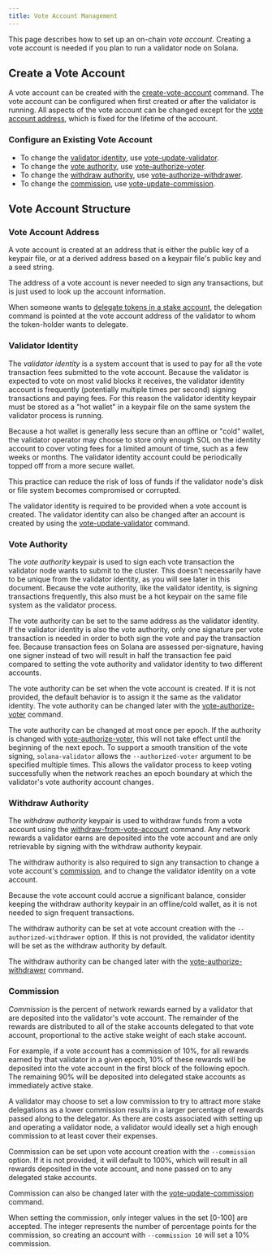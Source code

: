```yaml
---
title: Vote Account Management
---
```


This page describes how to set up an on-chain _vote account_.  Creating a vote
account is needed if you plan to run a validator node on Solana.

## Create a Vote Account
A vote account can be created with the
[create-vote-account](../cli/usage.md#solana-create-vote-account) command.
The vote account can be configured when first created or after the validator is
running.  All aspects of the vote account can be changed except for the
[vote account address](#vote-account-address), which is fixed for the lifetime
of the account.

### Configure an Existing Vote Account
 - To change the [validator identity](#validator-identity), use
[vote-update-validator](../cli/usage.md#solana-vote-update-validator).
 - To change the [vote authority](#vote-authority), use
[vote-authorize-voter](../cli/usage.md#solana-vote-authorize-voter).
 - To change the [withdraw authority](#withdraw-authority), use
[vote-authorize-withdrawer](../cli/usage.md#solana-vote-authorize-withdrawer).
 - To change the [commission](#commission), use
 [vote-update-commission](../cli/usage.md#solana-vote-update-commission).

## Vote Account Structure

### Vote Account Address
A vote account is created at an address that is either the public key of a
keypair file, or at a derived address based on a keypair file's public key and
a seed string.

The address of a vote account is never needed to sign any transactions,
but is just used to look up the account information.

When someone wants to [delegate tokens in a stake account](../staking.md),
the delegation command is pointed at the vote account address of the validator
to whom the token-holder wants to delegate.

### Validator Identity

The _validator identity_ is a system account that is used to pay for all the
vote transaction fees submitted to the vote account.
Because the validator is expected to vote on most valid blocks it receives,
the validator identity account is frequently
(potentially multiple times per second) signing transactions and
paying fees.  For this reason the validator identity keypair must be
stored as a "hot wallet" in a keypair file on the same system the validator
process is running.

Because a hot wallet is generally less secure than an offline or "cold" wallet,
the validator operator may choose to store only enough SOL on the identity
account to cover voting fees for a limited amount of time, such as a few weeks
or months.  The validator identity account could be periodically topped off
from a more secure wallet.

This practice can reduce the risk of loss of funds if the validator node's
disk or file system becomes compromised or corrupted.

The validator identity is required to be provided when a vote account is created.
The validator identity can also be changed after an account is created by using
the [vote-update-validator](../cli/usage.md#solana-vote-update-validator) command.

### Vote Authority

The _vote authority_ keypair is used to sign each vote transaction the validator
node wants to submit to the cluster.  This doesn't necessarily have to be unique
from the validator identity, as you will see later in this document.  Because
the vote authority, like the validator identity, is signing transactions
frequently, this also must be a hot keypair on the same file system as the
validator process.

The vote authority can be set to the same address as the validator identity.
If the validator identity is also the vote authority, only one
signature per vote transaction is needed in order to both sign the vote and pay
the transaction fee.  Because transaction fees on Solana are assessed
per-signature, having one signer instead of two will result in half the transaction
fee paid compared to setting the vote authority and validator identity to two
different accounts.

The vote authority can be set when the vote account is created.  If it is not
provided, the default behavior is to assign it the same as the validator identity.
The vote authority can be changed later with the
[vote-authorize-voter](../cli/usage.md#solana-vote-authorize-voter) command.

The vote authority can be changed at most once per epoch.  If the authority is
changed with [vote-authorize-voter](../cli/usage.md#solana-vote-authorize-voter),
this will not take effect until the beginning of the next epoch.
To support a smooth transition of the vote signing,
`solana-validator` allows the `--authorized-voter` argument to be specified
multiple times.  This allows the validator process to keep voting successfully
when the network reaches an epoch boundary at which the validator's vote
authority account changes.

### Withdraw Authority

The _withdraw authority_ keypair is used to withdraw funds from a vote account
using the [withdraw-from-vote-account](../cli/usage.md#solana-withdraw-from-vote-account)
command.  Any network rewards a validator earns are deposited into the vote
account and are only retrievable by signing with the withdraw authority keypair.

The withdraw authority is also required to sign any transaction to change
a vote account's [commission](#commission), and to change the validator
identity on a vote account.

Because the vote account could accrue a significant balance, consider keeping
the withdraw authority keypair in an offline/cold wallet, as it is
not needed to sign frequent transactions.

The withdraw authority can be set at vote account creation with the
`--authorized-withdrawer` option.  If this is not provided, the validator
identity will be set as the withdraw authority by default.

The withdraw authority can be changed later with the
[vote-authorize-withdrawer](../cli/usage.md#solana-vote-authorize-withdrawer)
command.

### Commission

_Commission_ is the percent of network rewards earned by a validator that are
deposited into the validator's vote account.  The remainder of the rewards
are distributed to all of the stake accounts delegated to that vote account,
proportional to the active stake weight of each stake account.

For example, if a vote account has a commission of 10%, for all rewards earned
by that validator in a given epoch, 10% of these rewards will be deposited into
the vote account in the first block of the following epoch. The remaining 90%
will be deposited into delegated stake accounts as immediately active stake.

A validator may choose to set a low commission to try to attract more stake
delegations as a lower commission results in a larger percentage of rewards
passed along to the delegator.  As there are costs associated with setting up
and operating a validator node, a validator would ideally set a high enough
commission to at least cover their expenses.

Commission can be set upon vote account creation with the `--commission` option.
If it is not provided, it will default to 100%, which will result in all
rewards deposited in the vote account, and none passed on to any delegated
stake accounts.

Commission can also be changed later with the
[vote-update-commission](../cli/usage.md#solana-vote-update-commission) command.

When setting the commission, only integer values in the set [0-100] are accepted.
The integer represents the number of percentage points for the commission, so
creating an account with `--commission 10` will set a 10% commission.
